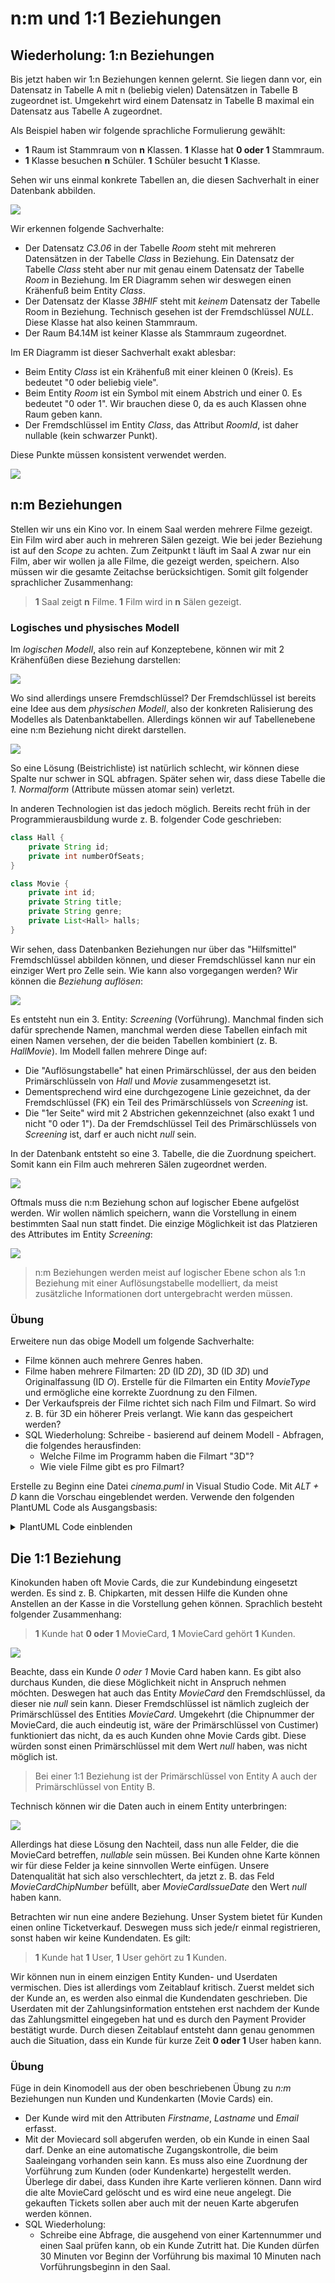 # n:m und 1:1 Beziehungen

## Wiederholung: 1:n Beziehungen

Bis jetzt haben wir 1:n Beziehungen kennen gelernt. Sie liegen dann vor, ein Datensatz in Tabelle A
mit n (beliebig vielen) Datensätzen in Tabelle B zugeordnet ist. Umgekehrt wird einem Datensatz
in Tabelle B maximal ein Datensatz aus Tabelle A zugeordnet.

Als Beispiel haben wir folgende sprachliche Formulierung gewählt:

- **1** Raum ist Stammraum von **n** Klassen. **1** Klasse hat **0 oder 1** Stammraum.
- **1** Klasse besuchen **n** Schüler. **1** Schüler besucht **1** Klasse.

Sehen wir uns einmal konkrete Tabellen an, die diesen Sachverhalt in einer Datenbank abbilden.

![](one_to_n_table_1929.png)

Wir erkennen folgende Sachverhalte:

- Der Datensatz *C3.06* in der Tabelle *Room* steht mit mehreren Datensätzen in der Tabelle *Class*
  in Beziehung. Ein Datensatz der Tabelle *Class* steht aber nur mit genau einem Datensatz der 
  Tabelle *Room* in Beziehung. Im ER Diagramm sehen wir deswegen einen Krähenfuß beim
  Entity *Class*.
- Der Datensatz der Klasse *3BHIF* steht mit *keinem* Datensatz der Tabelle Room
  in Beziehung. Technisch gesehen ist der Fremdschlüssel *NULL*. Diese Klasse hat
  also keinen Stammraum.
- Der Raum B4.14M ist keiner Klasse als Stammraum zugeordnet.

Im ER Diagramm ist dieser Sachverhalt exakt ablesbar:

- Beim Entity *Class* ist ein Krähenfuß mit einer kleinen 0 (Kreis). Es bedeutet
  "0 oder beliebig viele".
- Beim Entity *Room* ist ein Symbol mit einem Abstrich und einer 0. Es bedeutet
  "0 oder 1". Wir brauchen diese 0, da es auch Klassen ohne Raum geben kann.
- Der Fremdschlüssel im Entity *Class*, das Attribut *RoomId*, ist daher nullable
  (kein schwarzer Punkt).

Diese Punkte müssen konsistent verwendet werden.

![](https://www.plantuml.com/plantuml/svg/ROv12i9034NtESLV2-q9IYaAGd7d3Seaje7f16RIXLJlhgFWobN8vxtF7ufFsRSrqg8i29f358foSxWXwxmuMBC4Lqj4abpzZglPYfq0731olKtJVDxZff4rpVJymQSubVANhZKZe-lEbxwlHWtmiBPjRVzwD4ZYzxmN)

## n:m Beziehungen

Stellen wir uns ein Kino vor. In einem Saal werden mehrere Filme gezeigt. Ein Film
wird aber auch in mehreren Sälen gezeigt. Wie bei jeder Beziehung ist auf den
*Scope* zu achten. Zum Zeitpunkt t läuft im Saal A zwar nur ein Film, aber wir wollen ja
alle Filme, die gezeigt werden, speichern. Also müssen wir die gesamte Zeitachse berücksichtigen.
Somit gilt folgender sprachlicher Zusammenhang:

> **1** Saal zeigt **n** Filme. **1** Film wird in **n** Sälen gezeigt.

### Logisches und physisches Modell

Im *logischen Modell*, also rein auf Konzeptebene, können wir mit 2 Krähenfüßen diese Beziehung
darstellen:

![](https://www.plantuml.com/plantuml/svg/TSun3i8m30NGtQVmZDIUeHim00DS82I_r9ARIAwBXAhU7KeaDYRx3q__TvC7ytbK6YI1erXKaA9tzi8cZy4vYI6wb4o4xE8lFWHLNeYPTtnCsssQfiRpFDvXb_wAu1EjFt8gJy4VSnDNr7UFRDZOjs8jRTkMfMBgaDDdwHi0)

Wo sind allerdings unsere Fremdschlüssel? Der Fremdschlüssel ist bereits eine Idee aus dem
*physischen Modell*, also der konkreten Ralisierung des Modelles als Datenbanktabellen. Allerdings
können wir auf Tabellenebene eine n:m Beziehung nicht direkt darstellen. 

![](n_to_m_table_1953.png)

So eine Lösung (Beistrichliste) ist natürlich schlecht, wir können diese Spalte nur schwer
in SQL abfragen. Später sehen wir, dass diese Tabelle die *1. Normalform* (Attribute müssen
atomar sein) verletzt.

In anderen Technologien ist das jedoch möglich. Bereits recht früh in der
Programmierausbildung wurde z. B. folgender Code geschrieben:

```java
class Hall {
    private String id;
    private int numberOfSeats;
}

class Movie {
    private int id;
    private String title;
    private String genre;
    private List<Hall> halls;
}
```

Wir sehen, dass Datenbanken Beziehungen nur über das "Hilfsmittel" Fremdschlüssel abbilden
können, und dieser Fremdschlüssel kann nur ein einziger Wert pro Zelle sein. Wie kann also
vorgegangen werden? Wir können die *Beziehung auflösen*:

![](https://www.plantuml.com/plantuml/svg/TP313e8m38RlVOgUJVO6X71IYL4F-0Au5MWojgGK4mEykm8H3yRJrY_z_ZRDEYr5-zP3muxGibXFuAbIr8Z2TQFeMCWgnm10GLcVU2oznm4GSOUvcrzZp5fU-lPESgqAAhM32JRd71zCVwGRgwVrUw0W1DEc5LQ80eVweywpSuT9iZ-bwOBMw8tDyhBWE1eJXsy2B7s_638Axds25m00)

Es entsteht nun ein 3. Entity: *Screening* (Vorführung). Manchmal finden sich dafür sprechende
Namen, manchmal werden diese Tabellen einfach mit einen Namen versehen, der die beiden Tabellen
kombiniert (z. B. *HallMovie*). Im Modell fallen mehrere Dinge auf:

- Die "Auflösungstabelle" hat einen Primärschlüssel, der aus den beiden Primärschlüsseln von
  *Hall* und *Movie* zusammengesetzt ist.
- Dementsprechend wird eine durchgezogene Linie gezeichnet, da der Fremdschlüssel (FK) ein
  Teil des Primärschlüssels von *Screening* ist.
- Die "1er Seite" wird mit 2 Abstrichen gekennzeichnet (also exakt 1 und nicht "0 oder 1"). Da
  der Fremdschlüssel Teil des Primärschlüssels von *Screening* ist, darf er auch nicht *null*
  sein.

In der Datenbank entsteht so eine 3. Tabelle, die die Zuordnung speichert. Somit kann ein Film
auch mehreren Sälen zugeordnet werden.

![](n_to_m_table_aufgeloest_2012.png)

Oftmals muss die n:m Beziehung schon auf logischer Ebene aufgelöst werden. Wir wollen nämlich
speichern, wann die Vorstellung in einem bestimmten Saal nun statt findet. Die einzige Möglichkeit
ist das Platzieren des Attributes im Entity *Screening*:

![](https://www.plantuml.com/plantuml/svg/TOrDgeD0383tEKNM3-O68YuUxrLAsuLUO3eJDJ0_CCP2KUzULAgBqbMI3xulHIywoU0TT6m93IVZ21mrWX8nSTi9MavaX6C0e20iJpnfvt04HFp1qYvJARMTry7VATsQYhJqCCFkNEA3wOjKipZQrdyAYM3UjSeaei2XVQlBxz9YblsTytn5M_fWH_bN2zNirzxYuJGf5SSZ2glwYQ6WO0VlNW00)

> n:m Beziehungen werden meist auf logischer Ebene schon als 1:n Beziehung mit einer 
> Auflösungstabelle modelliert, da meist zusätzliche Informationen dort untergebracht werden müssen.

### Übung

Erweitere nun das obige Modell um folgende Sachverhalte:

- Filme können auch mehrere Genres haben.
- Filme haben mehrere Filmarten: 2D (ID *2D*), 3D (ID *3D*) und Originalfassung (ID *O*).
  Erstelle für die Filmarten ein Entity *MovieType* und ermögliche eine korrekte Zuordnung zu den 
  Filmen.
- Der Verkaufspreis der Filme richtet sich nach Film und Filmart. So wird z. B. für 3D ein
  höherer Preis verlangt. Wie kann das gespeichert werden?
- SQL Wiederholung: Schreibe - basierend auf deinem Modell - Abfragen, die folgendes herausfinden:
  - Welche Filme im Programm haben die Filmart "3D"?
  - Wie viele Filme gibt es pro Filmart?

Erstelle zu Beginn eine Datei *cinema.puml* in Visual Studio Code. Mit *ALT + D* kann die
Vorschau eingeblendet werden. Verwende den folgenden PlantUML Code als Ausgangsbasis:

<details>
<summary>PlantUML Code einblenden</summary>

```
@startuml
hide circle
left to right direction

entity Hall {
   * Id
   ---
   * NumberOfSeats
}


entity Movie {
   * Id
   ---
   * Title
   * Genre
}

entity Screening {
   * HallId <<FK>>
   * MovieId <<FK>>
   ---
   DateTime
}

Hall ||--o{ Screening
Movie ||--o{ Screening
@enduml
```
</details>

## Die 1:1 Beziehung

Kinokunden haben oft Movie Cards, die zur Kundebindung eingesetzt werden. Es sind z. B. 
Chipkarten, mit dessen Hilfe die Kunden ohne Anstellen an der Kasse in die Vorstellung gehen
können. Sprachlich besteht folgender Zusammenhang:

> **1** Kunde hat **0 oder 1** MovieCard, **1** MovieCard gehört **1** Kunden.

![](https://www.plantuml.com/plantuml/svg/LSvVYi9030Rmzpb5dXVQ4vHIw58ektg7iHDjOFve9X74UdShjXKVatpvyJLPB8i6RqPo20FnuD5uF0f80gRJAE28SH1AqHYCGdA3NReIjfOTt0q0_42hML90xXrKLVTNrwzrKHJlQv-pugyLNC8ZdVSQ3iXpM2DT5EU7XrdvJLlrtdrn7N6MQCF2_TjbceLFiIcLvJHjb6amEWt-2G00)

Beachte, dass ein Kunde *0 oder 1* Movie Card haben kann. Es gibt also durchaus Kunden, die diese
Möglichkeit nicht in Anspruch nehmen möchten. Deswegen hat auch das Entity *MovieCard* den
Fremdschlüssel, da dieser nie *null* sein kann. Dieser Fremdschlüssel ist nämlich zugleich der
Primärschlüssel des Entities *MovieCard*.
Umgekehrt (die Chipnummer der MovieCard, die auch eindeutig ist, wäre der Primärschlüssel von
Custimer) funktioniert das nicht, da es auch Kunden ohne Movie Cards gibt. Diese würden sonst
einen Primärschlüssel mit dem Wert *null* haben, was nicht möglich ist.

> Bei einer 1:1 Beziehung ist der Primärschlüssel von Entity A auch der Primärschlüssel von Entity B.

Technisch können wir die Daten auch in einem Entity unterbringen:

![](https://www.plantuml.com/plantuml/svg/LSXD2W8n34VnVKwHjT0x35I40VKEjOqsq0z9_nL4lBl8BCJLu_UMWM2OjL3M91pLOX4gSWMZi-ajWvEQH6XlHDAWUBAV0xsAyOkOUSTh-jOvj_6WDj12bOt7yDEfFrHyiBIECMKVy7zzrljvreiOlMcHbcOj7m00)

Allerdings hat diese Lösung den Nachteil, dass nun alle Felder, die die MovieCard betreffen,
*nullable* sein müssen. Bei Kunden ohne Karte können wir für diese Felder ja keine sinnvollen
Werte einfügen. Unsere Datenqualität hat sich also verschlechtert, da jetzt z. B. das Feld
*MovieCardChipNumber* befüllt, aber *MovieCardIssueDate* den Wert *null* haben kann.

Betrachten wir nun eine andere Beziehung. Unser System bietet für Kunden einen online Ticketverkauf.
Deswegen muss sich jede/r einmal registrieren, sonst haben wir keine Kundendaten. Es gilt:

> **1** Kunde hat **1** User, **1** User gehört zu **1** Kunden.

Wir können nun in einem einzigen Entity Kunden- und Userdaten vermischen. Dies ist allerdings
vom Zeitablauf kritisch. Zuerst meldet sich der Kunde an, es werden also einmal die Kundendaten
geschrieben. Die Userdaten mit der Zahlungsinformation entstehen erst nachdem der Kunde das 
Zahlungsmittel eingegeben hat und es durch den Payment Provider bestätigt wurde. Durch
diesen Zeitablauf entsteht dann genau genommen auch die Situation, dass ein Kunde
für kurze Zeit **0 oder 1** User haben kann.

### Übung

Füge in dein Kinomodell aus der oben beschriebenen Übung zu *n:m* Beziehungen nun
Kunden und Kundenkarten (Movie Cards) ein.
- Der Kunde wird mit den Attributen *Firstname*, *Lastname* und *Email* erfasst.
- Mit der Moviecard soll abgerufen werden, ob ein Kunde in einen Saal darf. Denke an eine
  automatische Zugangskontrolle, die beim Saaleingang vorhanden sein kann.
  Es muss also eine Zuordnung der Vorführung zum Kunden (oder Kundenkarte) hergestellt werden.
  Überlege dir dabei,
  dass Kunden ihre Karte verlieren können. Dann wird die alte MovieCard gelöscht und es wird
  eine neue angelegt. Die gekauften Tickets sollen aber auch mit der neuen Karte
  abgerufen werden können.
- SQL Wiederholung:
  - Schreibe eine Abfrage, die ausgehend von einer Kartennummer und einen Saal prüfen kann,
    ob ein Kunde Zutritt hat. Die Kunden dürfen 30 Minuten vor Beginn der Vorführung bis
    maximal 10 Minuten nach Vorführungsbeginn in den Saal.
